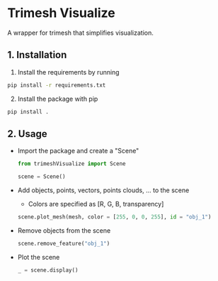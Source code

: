 # Trimesh Visualize
A wrapper for trimesh that simplifies visualization.

## 1. Installation

1. Install the requirements by running

```bash 
pip install -r requirements.txt
``` 

2. Install the package with pip
```bash 
pip install .
``` 
## 2. Usage

- Import the package and create a "Scene"

    ```python
    from trimeshVisualize import Scene

    scene = Scene()
    ```

- Add objects, points, vectors, points clouds, ... to the scene 
    - Colors are specified as [R, G, B, transparency]

    ```python
    scene.plot_mesh(mesh, color = [255, 0, 0, 255], id = "obj_1")
    ```

- Remove objects from the scene

    ```python
    scene.remove_feature("obj_1")
    ```

- Plot the scene

    ```python
    _ = scene.display()
    ```
